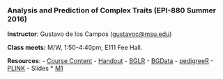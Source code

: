 ### Analysis and Prediction of Complex Traits (EPI-880  Summer 2016)


**Instructor**: Gustavo de los Campos (gustavoc@msu.edu)

**Class meets:** M/W, 1:50-4:40pm, E111 Fee Hall.

**Resources**:
    - [Course Content]( https://www.dropbox.com/s/fun60q4eevswgos/CourseContent.docx?dl=0 )
    - [Handout](https://www.dropbox.com/s/m1pyznfjnfyf5if/handout.docx?dl=0)
    - [BGLR](https://github.com/gdlc/bglr-r)
    - [BGData](https://github.com/quantgen/bgdata)
    - [pedigreeR](https://github.com/Rpedigree/pedigreeR)
    - [PLINK](http://pngu.mgh.harvard.edu/~purcell/plink/)
    - Slides
        * [M1](https://www.dropbox.com/s/pe9nvw1d6cnf22t/M1.pptx?dl=0)
    
